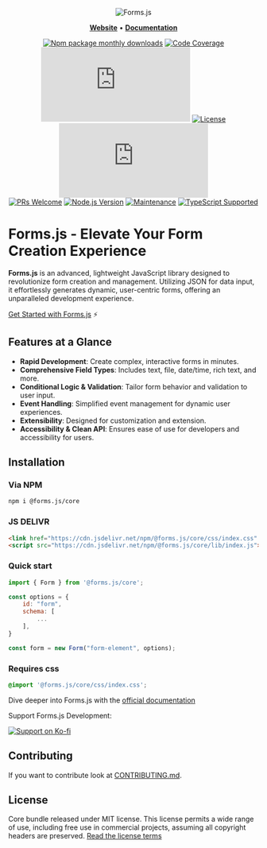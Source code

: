 <div align="center">

![Forms.js](https://formsjs.io/images/formsjs-banner.png)

</div>

<p align="center">
    <a href="https://formsjs.io/"><b>Website</b></a> •
    <a href="https://formsjs.io/documentation/v1/getting-started"><b>Documentation</b></a>
</p>

<div align="center">

[![Npm package monthly downloads](https://badgen.net/npm/dm/@forms.js/core)](https://npmjs.com/package/@forms.js/core)
[![Code Coverage](https://img.shields.io/badge/code_coverage-99%25-brightgreen)](https://github.com/form-js/forms.js)
[![GitHub issues](https://img.shields.io/github/issues/form-js/forms.js)](https://github.com/form-js/forms.js/issues)
[![License](https://img.shields.io/badge/license-MIT-green.svg)](https://opensource.org/licenses/MIT)
[![GitHub stars](https://img.shields.io/github/stars/form-js/forms.js)](https://github.com/form-js/forms.js/stargazers)  
[![PRs Welcome](https://img.shields.io/badge/PRs-welcome-brightgreen.svg)](https://github.com/form-js/forms.js/pulls)
[![Node.js Version](https://img.shields.io/node/v/@forms.js/core)](https://nodejs.org/en/)
[![Maintenance](https://img.shields.io/maintenance/yes/2024)](https://github.com/form-js/forms.js)
[![TypeScript Supported](https://img.shields.io/badge/TypeScript-Supported-blue.svg)](https://www.typescriptlang.org/)

</div>

# Forms.js - Elevate Your Form Creation Experience

**Forms.js** is an advanced, lightweight JavaScript library designed to revolutionize form creation and management. Utilizing JSON for data input, it effortlessly generates dynamic, user-centric forms, offering an unparalleled development experience.

[Get Started with Forms.js](https://formsjs.io/documentation/v1/getting-started) ⚡️

## Features at a Glance

- **Rapid Development**: Create complex, interactive forms in minutes.
- **Comprehensive Field Types**: Includes text, file, date/time, rich text, and more.
- **Conditional Logic & Validation**: Tailor form behavior and validation to user input.
- **Event Handling**: Simplified event management for dynamic user experiences.
- **Extensibility**: Designed for customization and extension.
- **Accessibility & Clean API**: Ensures ease of use for developers and accessibility for users.

## Installation

### Via NPM

```bash
npm i @forms.js/core
```

### JS DELIVR

```html
<link href="https://cdn.jsdelivr.net/npm/@forms.js/core/css/index.css" rel="stylesheet" />
<script src="https://cdn.jsdelivr.net/npm/@forms.js/core/lib/index.js"></script>
```

### Quick start

```js
import { Form } from '@forms.js/core';

const options = {
    id: "form",
    schema: [
        ...
    ],
}

const form = new Form("form-element", options);

```

### Requires css

```css
@import '@forms.js/core/css/index.css';
```

Dive deeper into Forms.js with the [official documentation](https://formsjs.io/documentation/v1/getting-started)


Support Forms.js Development:

[![Support on Ko-fi](https://cdn.ko-fi.com/cdn/kofi3.png?v=3)](https://ko-fi.com/formsjs)

## Contributing

If you want to contribute look at <a class="link" target="_blank" href="https://github.com/form-js/forms.js/blob/master/CONTRIBUTING.md">CONTRIBUTING.md</a>.

## License

Core bundle released under MIT license. This license permits a wide range of use, including free use in commercial projects, assuming all copyright headers are preserved. [Read the license terms](https://opensource.org/license/mit/)
